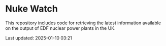 # Nuke Watch

This repository includes code for retrieving the latest information available on the output of EDF nuclear power plants in the UK.

Last updated: 2025-01-10 03:21